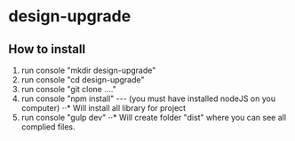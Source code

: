 # design-upgrade


How to install
------
1. run console "mkdir design-upgrade"
2. run console "cd design-upgrade"
3. run console "git clone ...."
4. run console "npm install" --- (you must have installed nodeJS on you computer)
⋅⋅* Will install all library for project
5. run console "gulp dev"
⋅⋅* Will create folder "dist" where you can see all complied files.